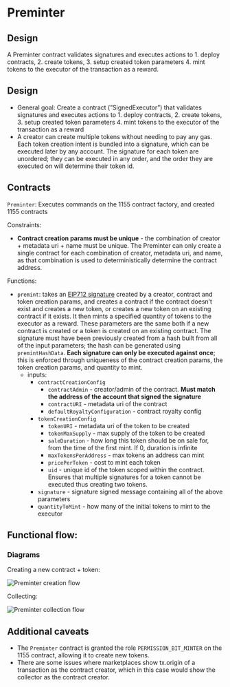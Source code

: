 # Preminter

## Design

A Preminter contract validates signatures and executes actions to 1. deploy contracts, 2. create tokens, 3. setup created token parameters 
4. mint tokens to the executor of the transaction as a reward. 

## Design

- General goal: Create a contract (”SignedExecutor”) that validates signatures and executes actions to 1. deploy contracts, 2. create tokens, 3. setup created token parameters 4. mint tokens to the executor of the transaction as a reward
- A creator can create multiple tokens without needing to pay any gas.  Each token creation intent is bundled into a signature, which can be executed later by any account.  The signature for each token are unordered; they can be executed in any order, and the order they are executed on will determine their token id.
## Contracts

`Preminter`: Executes commands on the 1155 contract factory, and created 1155 contracts

Constraints:
  * **Contract creation params must be unique**  - the combination of creator + metadata uri + name must be unique.   The Preminter can only create a single contract for each combination of creator, metadata uri, and name, as that combination is used to deterministically determine the contract address.  

Functions:
  * `premint`: takes an [EIP712 signature](https://eips.ethereum.org/EIPS/eip-712) created by a creator, contract and token creation params, and creates a contract if the contract doesn’t exist and creates a new token, or creates a new token on an existing contract if it exists.  It then mints a specified quantity of tokens to the executor as a reward.   These parameters are the same both if a new contract is created or a token is created on an existing contract.  The signature must have been previously created from a hash built from all of the input parameters; the hash can be generated using `premintHashData`.  **Each signature can only be executed against once**; this is enforced through uniqueness of the contract creation params, the token creation params, and quantity to mint.
    * inputs:
      * `contractCreationConfig`
        * `contractAdmin` - creator/admin of the contract.  **Must match the address of the account that signed the signature**
        * `contractURI` - metadata uri of the contract
        * `defaultRoyaltyConfiguration` - contract royalty config
      * `tokenCreationConfig`
        * `tokenURI` - metadata uri of the token to be created
        * `tokenMaxSupply` - max supply of the token to be created
        * `saleDuration` - how long this token should be on sale for, from the time of the first mint.  If 0, duration is infinite
        * `maxTokensPerAddress` - max tokens an address can mint
        * `pricePerToken` - cost to mint each token
        * `uid` - unique id of the token scoped within the contract.  Ensures that multiple signatures for a token cannot be executed thus creating two tokens. 
      * `signature` - signature signed message containing all of the above parameters
      * `quantityToMint` - how many of the initial tokens to mint to the executor

## Functional flow:

### Diagrams

Creating a new contract + token:

![Preminter creation flow](../../uml/generated/gasslessCreate-creation-sequence.svg)

Collecting:

![Preminter collection flow](../../uml/generated/gasslessCreate-collecting-sequence.svg)


## Additional caveats

* The `Preminter` contract is granted the role `PERMISSION_BIT_MINTER` on the 1155 contract, allowing it to create new tokens. 
* There are some issues where marketplaces show tx.origin of a transaction as the contract creator, which in this case would show the collector as the contract creator.
